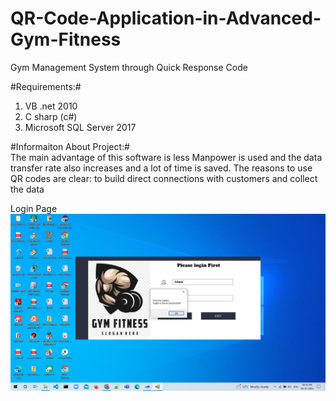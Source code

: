 # QR-Code-Application-in-Advanced-Gym-Fitness
Gym Management System through Quick Response Code 





#Requirements:#<br>
1) VB .net 2010 <br>
2) C sharp (c#) <br>
3) Microsoft SQL Server 2017<br> 

#Informaiton About Project:#<br>
The main advantage of this software is less Manpower 
is used and the data transfer rate also increases and a lot of time is saved. The reasons to use QR 
codes are clear: to build direct connections with customers and collect the data<br>

Login Page<br>
<img src="Screenshorts/login.PNG">











